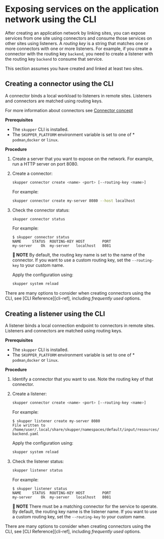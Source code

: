 <a id="system-exposing-services-cli"></a>
# Exposing services on the application network using the CLI

After creating an application network by linking sites, you can expose services from one site using connectors and consume those services on other sites using listeners.
A *routing key* is a string that matches one or more connectors with one or more listeners.
For example, if you create a connector with the routing key `backend`, you need to create a listener with the routing key `backend` to consume that service.

This section assumes you have created and linked at least two sites.

## Creating a connector using the CLI

A connector binds a local workload to listeners in remote sites.
Listeners and connectors are matched using routing keys.

For more information about connectors see [Connector concept][connector]

**Prerequisites**

* The `skupper` CLI is installed.
* The `SKUPPER_PLATFORM` environment variable is set to one of * `podman`,`docker` or `linux`.


**Procedure**

1. Create a server that you want to expose on the network.
   For example, run a HTTP server on port 8080.

2. Create a connector:
   ```bash
   skupper connector create <name> <port> [--routing-key <name>]
   ```
   For example:

   ```bash
   skupper connector create my-server 8080 --host localhost
   ```
3. Check the connector status:
   ```bash
   skupper connector status
   ```
   
   For example:
   
   ```
   $ skupper connector status
   NAME		STATUS	ROUTING-KEY	HOST		PORT
   my-server	Ok	my-server	localhost	8081

   ```
   **📌 NOTE**
   By default, the routing key name is set to the name of the connector.
   If you want to use a custom routing key, set the `--routing-key` to your custom name.

   Apply the configuration using:
   ```bash
   skupper system reload
   ```


There are many options to consider when creating connectors using the CLI, see [CLI Reference][cli-ref], including *frequently used* options.


## Creating a listener using the CLI

A listener binds a local connection endpoint to connectors in remote sites. 
Listeners and connectors are matched using routing keys.

**Prerequisites**

* The `skupper` CLI is installed.
* The `SKUPPER_PLATFORM` environment variable is set to one of * `podman`,`docker` or `linux`.

**Procedure**

1. Identify a connector that you want to use.
   Note the routing key of that connector.

2. Create a listener:
   ```bash
   skupper connector create <name> <port> [--routing-key <name>]
   ```
   For example:
   ```
   $ skupper listener create my-server 8080
   File written to /home/user/.local/share/skupper/namespaces/default/input/resources/Listener-backend.yaml
   ```
   Apply the configuration using:
   ```bash
   skupper system reload
   ```



3. Check the listener status:
   ```bash
   skupper listener status
   ```
   
   For example:
   
   ```
   $ skupper listener status
   NAME		STATUS	ROUTING-KEY	HOST		PORT
   my-server	Ok	my-server	localhost	8081

   ```
   
   **📌 NOTE**
   There must be a matching connector for the service to operate.
   By default, the routing key name is the listener name.
   If you want to use a custom routing key, set the `--routing-key` to your custom name.

There are many options to consider when creating connectors using the CLI, see [CLI Reference][cli-ref], including *frequently used* options.

[connector]: https://skupperproject.github.io/refdog/concepts/connector.html
[listener]: https://skupperproject.github.io/refdog/concepts/listener.html